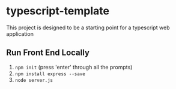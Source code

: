 # typescript-template
This project is designed to be a starting point for a typescript web application

## Run Front End Locally
1. ```npm init``` (press 'enter' through all the prompts)
2. ```npm install express --save```
3. ```node server.js```